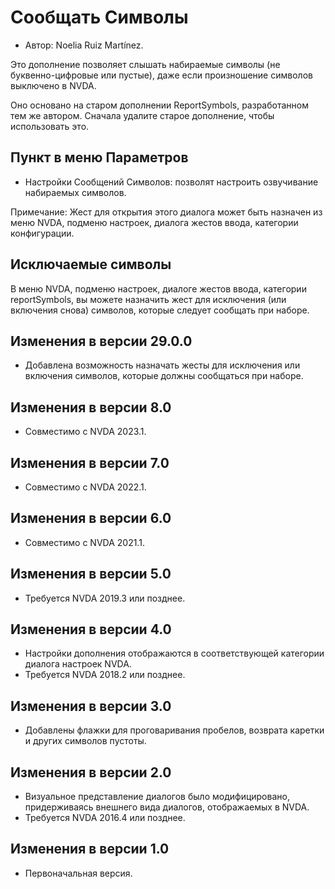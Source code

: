 # Сообщать Символы #
*	Автор: Noelia Ruiz Martínez.

Это дополнение позволяет слышать набираемые символы (не буквенно-цифровые или пустые), даже если произношение символов выключено в NVDA.

Оно основано на старом дополнении ReportSymbols, разработанном тем же автором. Сначала удалите старое дополнение, чтобы использовать это.

## Пункт в меню Параметров ##
*	Настройки Сообщений Символов: позволят настроить озвучивание набираемых символов.

Примечание: Жест для открытия этого диалога может быть назначен из меню NVDA, подменю настроек, диалога жестов ввода, категории конфигурации.

## Исключаемые символы

В меню NVDA, подменю настроек, диалоге жестов ввода, категории reportSymbols, вы можете назначить жест для исключения (или включения снова) символов, которые следует сообщать при наборе.

## Изменения в версии 29.0.0

* Добавлена возможность назначать жесты для исключения или включения символов, которые должны сообщаться при наборе.

## Изменения в версии 8.0
* Совместимо с NVDA 2023.1.

## Изменения в версии 7.0
* Совместимо с NVDA 2022.1.

## Изменения в версии 6.0
* Совместимо с NVDA 2021.1.

## Изменения в версии 5.0 ##
*	Требуется NVDA 2019.3 или позднее.

## Изменения в версии 4.0 ##
* Настройки дополнения отображаются в соответствующей категории диалога настроек NVDA.
* Требуется NVDA 2018.2 или позднее.

## Изменения в версии 3.0 ##
* Добавлены флажки для проговаривания пробелов, возврата каретки и других символов пустоты.

## Изменения в версии 2.0 ##
*	Визуальное представление диалогов было модифицировано, придерживаясь внешнего вида диалогов, отображаемых в NVDA.
*	Требуется NVDA 2016.4 или позднее.

## Изменения в версии 1.0 ##
*	Первоначальная версия.
